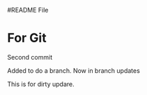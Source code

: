#README File
# For Git

Second commit

Added to do a branch. Now in branch updates

This is for dirty updare.